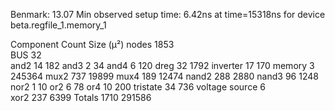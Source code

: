 Benmark: 13.07
Min observed setup time: 6.42ns at time=15318ns for device beta.regfile_1.memory_1

Component	Count	Size (μ²)
nodes	1853	
BUS	32	
and2	14	182
and3	2	34
and4	6	120
dreg	32	1792
inverter	17	170
memory	3	245364
mux2	737	19899
mux4	189	12474
nand2	288	2880
nand3	96	1248
nor2	1	10
or2	6	78
or4	10	200
tristate	34	736
voltage source	6	
xor2	237	6399
Totals	1710	291586

